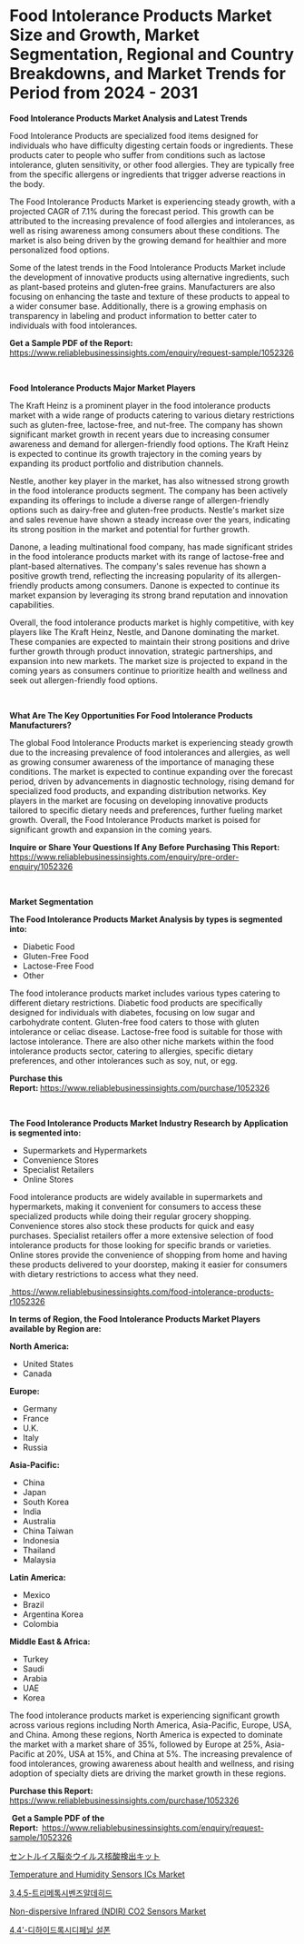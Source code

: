 <p><h1>Food Intolerance Products Market Size and Growth, Market Segmentation, Regional and Country Breakdowns, and Market Trends for Period from 2024 -  2031</h1></p><p><strong>Food Intolerance Products Market Analysis and Latest Trends</strong></p>
<p><p>Food Intolerance Products are specialized food items designed for individuals who have difficulty digesting certain foods or ingredients. These products cater to people who suffer from conditions such as lactose intolerance, gluten sensitivity, or other food allergies. They are typically free from the specific allergens or ingredients that trigger adverse reactions in the body.</p><p>The Food Intolerance Products Market is experiencing steady growth, with a projected CAGR of 7.1% during the forecast period. This growth can be attributed to the increasing prevalence of food allergies and intolerances, as well as rising awareness among consumers about these conditions. The market is also being driven by the growing demand for healthier and more personalized food options.</p><p>Some of the latest trends in the Food Intolerance Products Market include the development of innovative products using alternative ingredients, such as plant-based proteins and gluten-free grains. Manufacturers are also focusing on enhancing the taste and texture of these products to appeal to a wider consumer base. Additionally, there is a growing emphasis on transparency in labeling and product information to better cater to individuals with food intolerances.</p></p>
<p><strong>Get a Sample PDF of the Report:&nbsp;</strong> <a href="https://www.reliablebusinessinsights.com/enquiry/request-sample/1052326">https://www.reliablebusinessinsights.com/enquiry/request-sample/1052326</a></p>
<p>&nbsp;</p>
<p><strong>Food Intolerance Products Major Market Players</strong></p>
<p><p>The Kraft Heinz is a prominent player in the food intolerance products market with a wide range of products catering to various dietary restrictions such as gluten-free, lactose-free, and nut-free. The company has shown significant market growth in recent years due to increasing consumer awareness and demand for allergen-friendly food options. The Kraft Heinz is expected to continue its growth trajectory in the coming years by expanding its product portfolio and distribution channels.</p><p>Nestle, another key player in the market, has also witnessed strong growth in the food intolerance products segment. The company has been actively expanding its offerings to include a diverse range of allergen-friendly options such as dairy-free and gluten-free products. Nestle's market size and sales revenue have shown a steady increase over the years, indicating its strong position in the market and potential for further growth.</p><p>Danone, a leading multinational food company, has made significant strides in the food intolerance products market with its range of lactose-free and plant-based alternatives. The company's sales revenue has shown a positive growth trend, reflecting the increasing popularity of its allergen-friendly products among consumers. Danone is expected to continue its market expansion by leveraging its strong brand reputation and innovation capabilities.</p><p>Overall, the food intolerance products market is highly competitive, with key players like The Kraft Heinz, Nestle, and Danone dominating the market. These companies are expected to maintain their strong positions and drive further growth through product innovation, strategic partnerships, and expansion into new markets. The market size is projected to expand in the coming years as consumers continue to prioritize health and wellness and seek out allergen-friendly food options.</p></p>
<p>&nbsp;</p>
<p><strong>What Are The Key Opportunities For Food Intolerance Products Manufacturers?</strong></p>
<p><p>The global Food Intolerance Products market is experiencing steady growth due to the increasing prevalence of food intolerances and allergies, as well as growing consumer awareness of the importance of managing these conditions. The market is expected to continue expanding over the forecast period, driven by advancements in diagnostic technology, rising demand for specialized food products, and expanding distribution networks. Key players in the market are focusing on developing innovative products tailored to specific dietary needs and preferences, further fueling market growth. Overall, the Food Intolerance Products market is poised for significant growth and expansion in the coming years.</p></p>
<p><strong>Inquire or Share Your Questions If Any Before Purchasing This Report:</strong> <a href="https://www.reliablebusinessinsights.com/enquiry/pre-order-enquiry/1052326">https://www.reliablebusinessinsights.com/enquiry/pre-order-enquiry/1052326</a></p>
<p>&nbsp;</p>
<p><strong>Market Segmentation</strong></p>
<p><strong>The Food Intolerance Products Market Analysis by types is segmented into:</strong></p>
<p><ul><li>Diabetic Food</li><li>Gluten-Free Food</li><li>Lactose-Free Food</li><li>Other</li></ul></p>
<p><p>The food intolerance products market includes various types catering to different dietary restrictions. Diabetic food products are specifically designed for individuals with diabetes, focusing on low sugar and carbohydrate content. Gluten-free food caters to those with gluten intolerance or celiac disease. Lactose-free food is suitable for those with lactose intolerance. There are also other niche markets within the food intolerance products sector, catering to allergies, specific dietary preferences, and other intolerances such as soy, nut, or egg.</p></p>
<p><strong>Purchase this Report:&nbsp;</strong><a href="https://www.reliablebusinessinsights.com/purchase/1052326">https://www.reliablebusinessinsights.com/purchase/1052326</a></p>
<p>&nbsp;</p>
<p><strong>The Food Intolerance Products Market Industry Research by Application is segmented into:</strong></p>
<p><ul><li>Supermarkets and Hypermarkets</li><li>Convenience Stores</li><li>Specialist Retailers</li><li>Online Stores</li></ul></p>
<p><p>Food intolerance products are widely available in supermarkets and hypermarkets, making it convenient for consumers to access these specialized products while doing their regular grocery shopping. Convenience stores also stock these products for quick and easy purchases. Specialist retailers offer a more extensive selection of food intolerance products for those looking for specific brands or varieties. Online stores provide the convenience of shopping from home and having these products delivered to your doorstep, making it easier for consumers with dietary restrictions to access what they need.</p></p>
<p><a href="https://www.reliablebusinessinsights.com/food-intolerance-products-r1052326">&nbsp;https://www.reliablebusinessinsights.com/food-intolerance-products-r1052326</a></p>
<p><strong>In terms of Region, the Food Intolerance Products Market Players available by Region are:</strong></p>
<p>
    <p> <strong> North America: </strong>
        <ul>
            <li>United States</li>
            <li>Canada</li>
        </ul>
        </p> 
    <p> <strong> Europe: </strong>
        <ul>
            <li>Germany</li>
            <li>France</li>
            <li>U.K.</li>
            <li>Italy</li>
            <li>Russia</li>
        </ul>
        </p> 
    <p> <strong> Asia-Pacific: </strong>
        <ul>
            <li>China</li>
            <li>Japan</li>
            <li>South Korea</li>
            <li>India</li>
            <li>Australia</li>
            <li>China Taiwan</li>
            <li>Indonesia</li>
            <li>Thailand</li>
            <li>Malaysia</li>
        </ul>
        </p> 
    <p> <strong> Latin America: </strong>
        <ul>
            <li>Mexico</li>
            <li>Brazil</li>
            <li>Argentina Korea</li>
            <li>Colombia</li>
        </ul>
        </p> 
    <p> <strong> Middle East & Africa: </strong>
        <ul>
            <li>Turkey</li>
            <li>Saudi</li>
            <li>Arabia</li>
            <li>UAE</li>
            <li>Korea</li>
        </ul>
    </p>
    </p>
<p><p>The food intolerance products market is experiencing significant growth across various regions including North America, Asia-Pacific, Europe, USA, and China. Among these regions, North America is expected to dominate the market with a market share of 35%, followed by Europe at 25%, Asia-Pacific at 20%, USA at 15%, and China at 5%. The increasing prevalence of food intolerances, growing awareness about health and wellness, and rising adoption of specialty diets are driving the market growth in these regions.</p></p>
<p><strong>Purchase this Report: </strong><a href="https://www.reliablebusinessinsights.com/purchase/1052326">https://www.reliablebusinessinsights.com/purchase/1052326</a></p>
<p>&nbsp;<strong>Get a Sample PDF of the Report:&nbsp;&nbsp;</strong><a href="https://www.reliablebusinessinsights.com/enquiry/request-sample/1052326">https://www.reliablebusinessinsights.com/enquiry/request-sample/1052326</a></p>
<p><strong></strong></p>
<p><p><a href="https://github.com/dathomson6534/Market-Research-Report-List-1/blob/main/6708187150999.md">セントルイス脳炎ウイルス核酸検出キット</a></p><p><a href="https://github.com/Valeridd446677/Market-Research-Report-List-1/blob/main/temperature-and-humidity-sensors-ics-market.md">Temperature and Humidity Sensors ICs Market</a></p><p><a href="https://github.com/Wesleyeilly8796202/Market-Research-Report-List-1/blob/main/4463216160938.md">3,4,5-트리메톡시벤즈알데히드</a></p><p><a href="https://github.com/bushilahore52/Market-Research-Report-List-1/blob/main/non-dispersive-infrared-ndir-co2-sensors-market.md">Non-dispersive Infrared (NDIR) CO2 Sensors Market</a></p><p><a href="https://github.com/asratman/Market-Research-Report-List-1/blob/main/8548648160939.md">4,4'-디하이드록시디페닐 설폰</a></p></p>